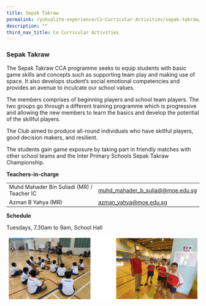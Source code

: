 ```yaml
---
title: Sepak Takraw
permalink: /yuhualite-experience/Co-Curricular-Activities/sepak-takraw/
description: ""
third_nav_title: Co Curricular Activities
---
```

### Sepak Takraw

The Sepak Takraw CCA programme seeks to equip students with basic game skills and concepts such as supporting team play and making use of space. It also develops student’s social emotional competencies and provides an avenue to inculcate our school values.

The members comprises of beginning players and school team players. The two groups go through a different training programme which is progressive and allowing the new members to learn the basics and develop the potential of the skillful players.

The Club aimed to produce all-round individuals who have skillful players, good decision makers, and resilient.

The students gain game exposure by taking part in friendly matches with other school teams and the Inter Primary Schools Sepak Takraw Championship.

**Teachers-in-charge**

|  |  |
|---|---|
| Muhd Mahader Bin Suliadi (MR) / Teacher IC | muhd_mahader_b_suliadi@moe.edu.sg |
| Azman B Yahya (MR) | azman_yahya@moe.edu.sg |

**Schedule**

Tuesdays, 7.30am to 9am, School Hall

![](/images/cca12.png)